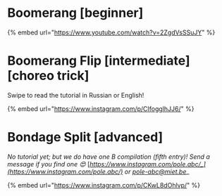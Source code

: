 # Boomerang \[beginner]

{% embed url="https://www.youtube.com/watch?v=2ZgdVsSSuJY" %}

# Boomerang Flip \[intermediate] \[choreo trick]

Swipe to read the tutorial in Russian or English!

{% embed url="https://www.instagram.com/p/CIfogglhJJ6/" %}

# Bondage Split \[advanced]

_No tutorial yet; but we do have one B compilation (fifth entry)! Send a message if you find one 😍_ [_https://www.instagram.com/pole.abc/_](https://www.instagram.com/pole.abc/) _or_ [_pole-abc@miet.be_](mailto:pole-abc@miet.be)__

{% embed url="https://www.instagram.com/p/CKwL8dOhlvp/" %}